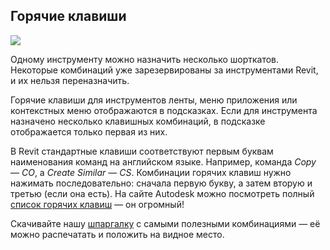 ## Горячие клавиши

![](/img/RVP_18/1669980576_new-shorcuts-cover.jpeg#rounded)

Одному инструменту можно назначить несколько шорткатов. Некоторые комбинаций уже зарезервированы за инструментами Revit, и их нельзя переназначить.

Горячие клавиши для инструментов ленты, меню приложения или контекстных меню отображаются в подсказках. Если для инструмента назначено несколько клавишных комбинаций, в подсказке отображается только первая из них.

В Revit стандартные клавиши соответствуют первым буквам наименования команд на английском языке. Например, команда _Copy_ — _CO_, а _Create Similar_ — _CS_. Комбинации горячих клавиш нужно нажимать последовательно: сначала первую букву, а затем вторую и третью (если она есть). На сайте Autodesk можно посмотреть полный [список горячих клавиш](https://knowledge.autodesk.com/support/revit/learn-explore/caas/CloudHelp/cloudhelp/2021/ENU/Revit-Customize/files/GUID-39D549F2-75EE-4C06-8B6A-3DADE1FBEF59-htm.html) — он огромный!

Скачивайте нашу [шпаргалку](/img/RVP_18/B264_Soft_Culture_Goryachie_Klavishi_Revit.pdf) с самыми полезными комбинациями — её можно распечатать и положить на видное место.
